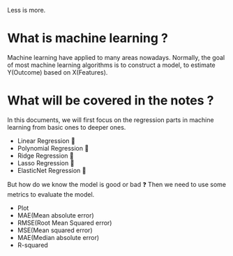 Less is more.
# What is machine learning ?
Machine learning have applied to many areas nowadays. Normally, the goal of most machine learning algorithms is to construct a model, to estimate Y(Outcome) based on X(Features).

# What will be covered in the notes ?
In this documents, we will first focus on the regression parts in machine learning from basic ones to deeper ones.
* Linear Regression 🍎
* Polynomial Regression 🍌
* Ridge Regression 🍊
* Lasso Regression 🍉
* ElasticNet Regression 🍓

But how do we know the model is good or bad ❓ Then we need to use some metrics to evaluate the model.
* Plot
* MAE(Mean absolute error)
* RMSE(Root Mean Squared error)
* MSE(Mean squared error)
* MAE(Median absolute error)
* R-squared
